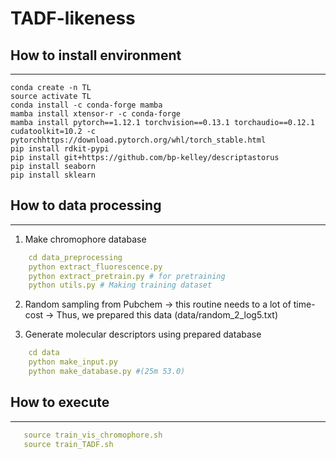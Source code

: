 # TADF-likeness


## How to install environment
-----------------------------
    conda create -n TL
    source activate TL
    conda install -c conda-forge mamba
    mamba install xtensor-r -c conda-forge
    mamba install pytorch==1.12.1 torchvision==0.13.1 torchaudio==0.12.1 cudatoolkit=10.2 -c pytorchhttps://download.pytorch.org/whl/torch_stable.html
    pip install rdkit-pypi
    pip install git+https://github.com/bp-kelley/descriptastorus
    pip install seaborn
    pip install sklearn


## How to data processing
-----------------------------

1. Make chromophore database
```yaml 
    cd data_preprocessing
    python extract_fluorescence.py
    python extract_pretrain.py # for pretraining
    python utils.py # Making training dataset
```
2. Random sampling from Pubchem
-> this routine needs to a lot of time-cost
-> Thus, we prepared this data (data/random_2_log5.txt)

3. Generate molecular descriptors using prepared database
```yaml
    cd data
    python make_input.py
    python make_database.py #(25m 53.0)
```

     
## How to execute 
-----------------
```yaml
   source train_vis_chromophore.sh
   source train_TADF.sh
```
